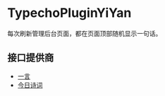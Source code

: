 # TypechoPluginYiYan

每次刷新管理后台页面，都在页面顶部随机显示一句话。

## 接口提供商

- [一言](https://hitokoto.cn/)
- [今日诗词](https://www.jinrishici.com/)
